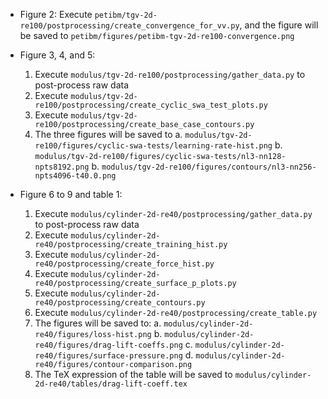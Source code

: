 * Figure 2:
  Execute `petibm/tgv-2d-re100/postprocessing/create_convergence_for_vv.py`, and the figure will be
  saved to `petibm/figures/petibm-tgv-2d-re100-convergence.png`

* Figure 3, 4, and 5:
  1. Execute `modulus/tgv-2d-re100/postprocessing/gather_data.py` to post-process raw data
  2. Execute `modulus/tgv-2d-re100/postprocessing/create_cyclic_swa_test_plots.py`
  3. Execute `modulus/tgv-2d-re100/postprocessing/create_base_case_contours.py`
  4. The three figures will be saved to
     a. `modulus/tgv-2d-re100/figures/cyclic-swa-tests/learning-rate-hist.png`
     b. `modulus/tgv-2d-re100/figures/cyclic-swa-tests/nl3-nn128-npts8192.png`
     b. `modulus/tgv-2d-re100/figures/contours/nl3-nn256-npts4096-t40.0.png`

* Figure 6 to 9 and table 1:
  1. Execute `modulus/cylinder-2d-re40/postprocessing/gather_data.py` to post-process raw data
  2. Execute `modulus/cylinder-2d-re40/postprocessing/create_training_hist.py`
  3. Execute `modulus/cylinder-2d-re40/postprocessing/create_force_hist.py`
  4. Execute `modulus/cylinder-2d-re40/postprocessing/create_surface_p_plots.py`
  5. Execute `modulus/cylinder-2d-re40/postprocessing/create_contours.py`
  6. Execute `modulus/cylinder-2d-re40/postprocessing/create_table.py`
  7. The figures will be saved to:
     a. `modulus/cylinder-2d-re40/figures/loss-hist.png`
     b. `modulus/cylinder-2d-re40/figures/drag-lift-coeffs.png`
     c. `modulus/cylinder-2d-re40/figures/surface-pressure.png`
     d. `modulus/cylinder-2d-re40/figures/contour-comparison.png`
  8. The TeX expression of the table will be saved to `modulus/cylinder-2d-re40/tables/drag-lift-coeff.tex`
